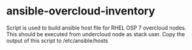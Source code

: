 # ansible-overcloud-inventory

Script is used to build ansible host file for RHEL OSP 7 overcloud nodes. This should be executed from undercloud node as stack user. Copy the output of this script to /etc/ansible/hosts
